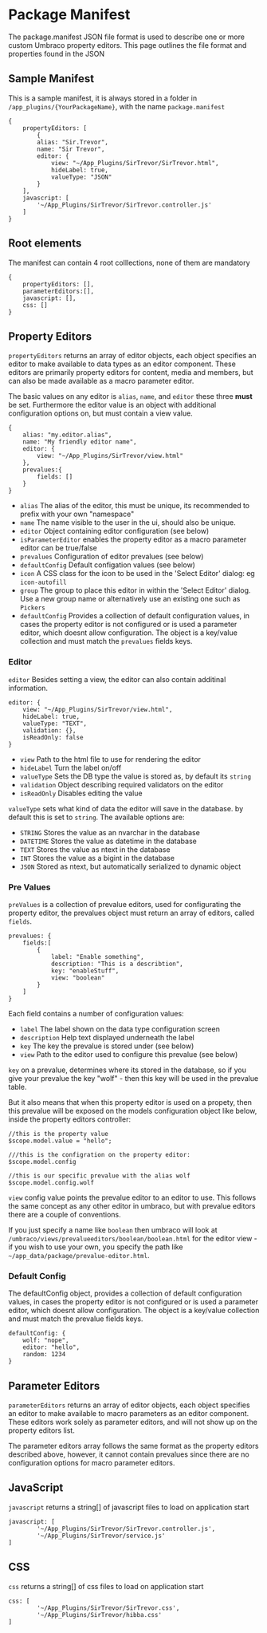 # Package Manifest
The package.manifest JSON file format is used to describe one or more custom Umbraco property editors. This page outlines the file format and properties found in the JSON

## Sample Manifest
This is a sample manifest, it is always stored in a folder in `/app_plugins/{YourPackageName}`, with the name `package.manifest`

    {       
        propertyEditors: [      
            {
            alias: "Sir.Trevor",
            name: "Sir Trevor",         
            editor: {               
                view: "~/App_Plugins/SirTrevor/SirTrevor.html",
                hideLabel: true,
                valueType: "JSON"
            }
        ],
        javascript: [
            '~/App_Plugins/SirTrevor/SirTrevor.controller.js'
        ]
    }

## Root elements
The manifest can contain 4 root colllections, none of them are mandatory

    {
        propertyEditors: [],
        parameterEditors:[],
        javascript: [],
        css: []
    }

## Property Editors
`propertyEditors` returns an array of editor objects, each object specifies an editor to make available to data types as an editor component. These editors are primarily property editors for content, media and members, but can also be made available as a macro parameter editor.

The basic values on any editor is `alias`, `name`, and `editor` these three **must** be set. Furthermore the editor value is an object with additional configuration options on, but must contain a view value.

    {
        alias: "my.editor.alias",
        name: "My friendly editor name",
        editor: {
            view: "~/App_Plugins/SirTrevor/view.html"
        },
        prevalues:{
            fields: []
        }
    }

* `alias` The alias of the editor, this must be unique, its recommended to prefix with your own "namespace"
* `name` The name visible to the user in the ui, should also be unique.
* `editor` Object containing editor configuration (see below)
* `isParameterEditor` enables the property editor as a macro parameter editor can be true/false
* `prevalues` Configuration of editor prevalues (see below)
* `defaultConfig` Default configation values (see below)
* `icon` A CSS class for the icon to be used in the 'Select Editor' dialog: eg `icon-autofill`
* `group` The group to place this editor in within the 'Select Editor' dialog. Use a new group name or alternatively use an existing one such as `Pickers`
* `defaultConfig` Provides a collection of default configuration values, in cases the property editor is not configured or is used a parameter editor, which doesnt allow configuration. The object is a key/value collection and must match the `prevalues` fields keys.

### Editor
`editor` Besides setting a view, the editor can also contain additinal information.

    editor: {
        view: "~/App_Plugins/SirTrevor/view.html",
        hideLabel: true,
        valueType: "TEXT",
        validation: {},
        isReadOnly: false 
    }

* `view` Path to the html file to use for rendering the editor
* `hideLabel` Turn the label on/off
* `valueType` Sets the DB type the value is stored as, by default its `string`
* `validation` Object describing required validators on the editor
* `isReadOnly` Disables editing the value

`valueType` sets what kind of data the editor will save in the database. by default this is set to `string`. The available options are:
* `STRING` Stores the value as an nvarchar in the database
* `DATETIME` Stores the value as datetime in the database
* `TEXT` Stores the value as ntext in the database
* `INT` Stores the value as a bigint in the database
* `JSON` Stored as ntext, but automatically serialized to dynamic object

### Pre Values
`preValues` is a collection of prevalue editors, used for configurating the property editor, the prevalues object must return an array of editors, called `fields`.

    prevalues: {
        fields:[
            {
                label: "Enable something",
                description: "This is a describtion",
                key: "enableStuff",
                view: "boolean"
            }            
        ]
    }

Each field contains a number of configuration values:
* `label` The label shown on the data type configuration screen
* `description` Help text displayed underneath the label
* `key` The key the prevalue is stored under (see below)
* `view` Path to the editor used to configure this prevalue (see below)

`key` on a prevalue, determines where its stored in the database, so if you give your prevalue the key "wolf" - then this key will be used in the prevalue table.

But it also means that when this property editor is used on a propety, then this prevalue will be exposed on the models configuration object like below, inside the property editors controller:

    //this is the property value
    $scope.model.value = "hello";

    ///this is the configration on the property editor:
    $scope.model.config

    //this is our specific prevalue with the alias wolf
    $scope.model.config.wolf

`view` config value points the prevalue editor to an editor to use. This follows the same concept as any other editor in umbraco, but with prevalue editors there are a couple of conventions.

If you just specify a name like `boolean` then umbraco will look at `/umbraco/views/prevalueeditors/boolean/boolean.html` for the editor view - if you wish to use your own, you specify the path like `~/app_data/package/prevalue-editor.html`.

### Default Config
The defaultConfig object, provides a collection of default configuration values, in cases the property editor is not configured or is used a parameter editor, which doesnt allow configuration. The object is a key/value collection and must match the prevalue fields keys.

    defaultConfig: {
        wolf: "nope",
        editor: "hello",
        random: 1234
    }

## Parameter Editors
`parameterEditors` returns an array of editor objects, each object specifies an editor to make available to macro parameters as an editor component. These editors work solely as parameter editors, and will not show up on the property editors list.

The parameter editors array follows the same format as the property editors described above, however, it cannot contain prevalues since there are no configuration options for macro parameter editors.

## JavaScript
`javascript` returns a string[] of javascript files to load on application start

    javascript: [
            '~/App_Plugins/SirTrevor/SirTrevor.controller.js',
            '~/App_Plugins/SirTrevor/service.js'
    ]

## CSS
`css` returns a string[] of css files to load on application start

    css: [
            '~/App_Plugins/SirTrevor/SirTrevor.css',
            '~/App_Plugins/SirTrevor/hibba.css'
    ]
